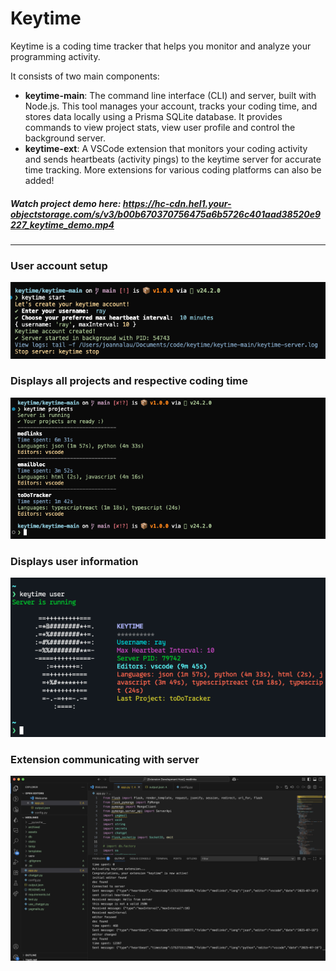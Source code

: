 # Keytime

Keytime is a coding time tracker that helps you monitor and analyze your programming activity.

It consists of two main components:

- **keytime-main**: The command line interface (CLI) and server, built with Node.js. This tool manages your account, tracks your coding time, and stores data locally using a Prisma SQLite database. It provides commands to view project stats, view user profile and control the background server.
- **keytime-ext**: A VSCode extension that monitors your coding activity and sends heartbeats (activity pings) to the keytime server for accurate time tracking. More extensions for various coding platforms can also be added!

##### Watch project demo here: https://hc-cdn.hel1.your-objectstorage.com/s/v3/b00b670370756475a6b5726c401aad38520e9227_keytime_demo.mp4

---

### User account setup

![Keytime Account Setup](assets/create_account.png)

### Displays all projects and respective coding time

![Keytime](assets/projects.png)

### Displays user information

![Keytime](assets/user.png)

### Extension communicating with server

![Keytime](assets/heartbeats.png)

